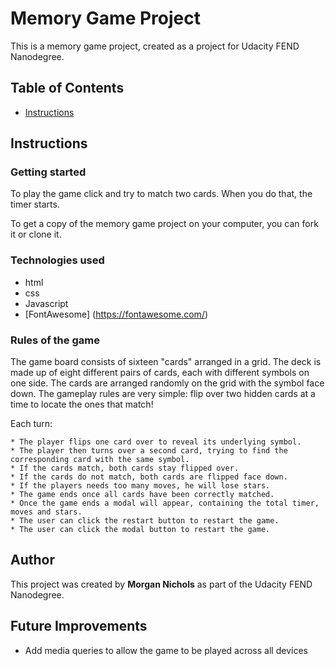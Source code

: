 # Memory Game Project

This is a memory game project, created as a project for Udacity FEND Nanodegree.  

## Table of Contents

* [Instructions](#instructions)

## Instructions

### Getting started

To play the game click and try to match two cards. When you do that, the timer starts.

To get a copy of the memory game project on your computer, you can fork it or clone it.

### Technologies used

  * html
  * css
  * Javascript
  * [FontAwesome] (https://fontawesome.com/)

### Rules of the game

The game board consists of sixteen "cards" arranged in a grid. The deck is made up of eight different pairs of cards, each with different symbols on one side. The cards are arranged randomly on the grid with the symbol face down. The gameplay rules are very simple: flip over two hidden cards at a time to locate the ones that match!

Each turn:

    * The player flips one card over to reveal its underlying symbol.
    * The player then turns over a second card, trying to find the corresponding card with the same symbol.
    * If the cards match, both cards stay flipped over.
    * If the cards do not match, both cards are flipped face down.
    * If the players needs too many moves, he will lose stars.
    * The game ends once all cards have been correctly matched.
    * Once the game ends a modal will appear, containing the total timer, moves and stars.
    * The user can click the restart button to restart the game.
    * The user can click the modal button to restart the game.

 ## Author

This project was created by **Morgan Nichols** as part of the Udacity FEND Nanodegree.

## Future Improvements
* Add media queries to allow the game to be played across all devices
